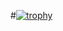 
#[![trophy](https://github-profile-trophy.vercel.app/?username=etkinpinar)](https://github.com/ryo-ma/github-profile-trophy)
